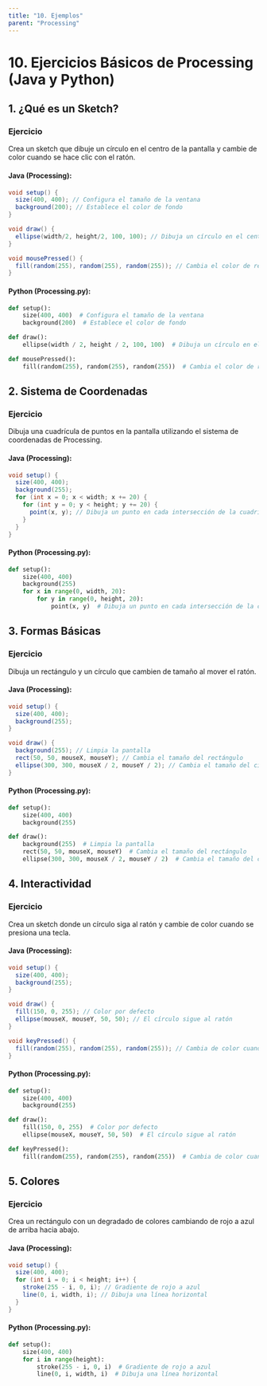 ```yaml
---
title: "10. Ejemplos"
parent: "Processing"
---
```



# 10. Ejercicios Básicos de Processing (Java y Python)

## 1. ¿Qué es un Sketch?
### Ejercicio
Crea un sketch que dibuje un círculo en el centro de la pantalla y cambie de color cuando se hace clic con el ratón.

#### Java (Processing):
```java
void setup() {
  size(400, 400); // Configura el tamaño de la ventana
  background(200); // Establece el color de fondo
}

void draw() {
  ellipse(width/2, height/2, 100, 100); // Dibuja un círculo en el centro
}

void mousePressed() {
  fill(random(255), random(255), random(255)); // Cambia el color de relleno al hacer clic
}
```

#### Python (Processing.py):
```python
def setup():
    size(400, 400)  # Configura el tamaño de la ventana
    background(200)  # Establece el color de fondo

def draw():
    ellipse(width / 2, height / 2, 100, 100)  # Dibuja un círculo en el centro

def mousePressed():
    fill(random(255), random(255), random(255))  # Cambia el color de relleno al hacer clic
```

## 2. Sistema de Coordenadas
### Ejercicio
Dibuja una cuadrícula de puntos en la pantalla utilizando el sistema de coordenadas de Processing.

#### Java (Processing):
```java
void setup() {
  size(400, 400);
  background(255);
  for (int x = 0; x < width; x += 20) {
    for (int y = 0; y < height; y += 20) {
      point(x, y); // Dibuja un punto en cada intersección de la cuadrícula
    }
  }
}
```

#### Python (Processing.py):
```python
def setup():
    size(400, 400)
    background(255)
    for x in range(0, width, 20):
        for y in range(0, height, 20):
            point(x, y)  # Dibuja un punto en cada intersección de la cuadrícula
```

## 3. Formas Básicas
### Ejercicio
Dibuja un rectángulo y un círculo que cambien de tamaño al mover el ratón.

#### Java (Processing):
```java
void setup() {
  size(400, 400);
  background(255);
}

void draw() {
  background(255); // Limpia la pantalla
  rect(50, 50, mouseX, mouseY); // Cambia el tamaño del rectángulo
  ellipse(300, 300, mouseX / 2, mouseY / 2); // Cambia el tamaño del círculo
}
```

#### Python (Processing.py):
```python
def setup():
    size(400, 400)
    background(255)

def draw():
    background(255)  # Limpia la pantalla
    rect(50, 50, mouseX, mouseY)  # Cambia el tamaño del rectángulo
    ellipse(300, 300, mouseX / 2, mouseY / 2)  # Cambia el tamaño del círculo
```

## 4. Interactividad
### Ejercicio
Crea un sketch donde un círculo siga al ratón y cambie de color cuando se presiona una tecla.

#### Java (Processing):
```java
void setup() {
  size(400, 400);
  background(255);
}

void draw() {
  fill(150, 0, 255); // Color por defecto
  ellipse(mouseX, mouseY, 50, 50); // El círculo sigue al ratón
}

void keyPressed() {
  fill(random(255), random(255), random(255)); // Cambia de color cuando se presiona una tecla
}
```

#### Python (Processing.py):
```python
def setup():
    size(400, 400)
    background(255)

def draw():
    fill(150, 0, 255)  # Color por defecto
    ellipse(mouseX, mouseY, 50, 50)  # El círculo sigue al ratón

def keyPressed():
    fill(random(255), random(255), random(255))  # Cambia de color cuando se presiona una tecla
```

## 5. Colores
### Ejercicio
Crea un rectángulo con un degradado de colores cambiando de rojo a azul de arriba hacia abajo.

#### Java (Processing):
```java
void setup() {
  size(400, 400);
  for (int i = 0; i < height; i++) {
    stroke(255 - i, 0, i); // Gradiente de rojo a azul
    line(0, i, width, i); // Dibuja una línea horizontal
  }
}
```

#### Python (Processing.py):
```python
def setup():
    size(400, 400)
    for i in range(height):
        stroke(255 - i, 0, i)  # Gradiente de rojo a azul
        line(0, i, width, i)  # Dibuja una línea horizontal
```

